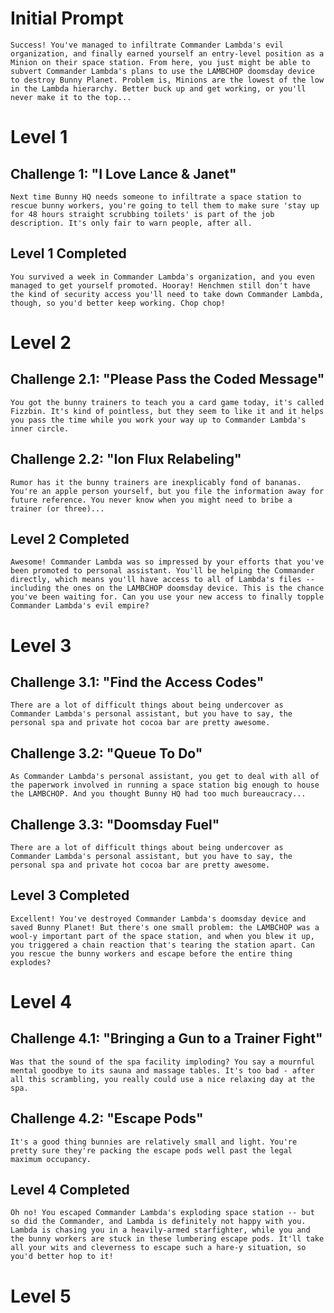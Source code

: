 # Initial Prompt

    Success! You've managed to infiltrate Commander Lambda's evil organization, and finally earned yourself an entry-level position as a Minion on their space station. From here, you just might be able to subvert Commander Lambda's plans to use the LAMBCHOP doomsday device to destroy Bunny Planet. Problem is, Minions are the lowest of the low in the Lambda hierarchy. Better buck up and get working, or you'll never make it to the top...

# Level 1

## Challenge 1: "I Love Lance & Janet"

    Next time Bunny HQ needs someone to infiltrate a space station to rescue bunny workers, you're going to tell them to make sure 'stay up for 48 hours straight scrubbing toilets' is part of the job description. It's only fair to warn people, after all.

## Level 1 Completed
    You survived a week in Commander Lambda's organization, and you even managed to get yourself promoted. Hooray! Henchmen still don't have the kind of security access you'll need to take down Commander Lambda, though, so you'd better keep working. Chop chop!

# Level 2

## Challenge 2.1: "Please Pass the Coded Message"

    You got the bunny trainers to teach you a card game today, it's called Fizzbin. It's kind of pointless, but they seem to like it and it helps you pass the time while you work your way up to Commander Lambda's inner circle.

## Challenge 2.2: "Ion Flux Relabeling"
    
    Rumor has it the bunny trainers are inexplicably fond of bananas. You're an apple person yourself, but you file the information away for future reference. You never know when you might need to bribe a trainer (or three)...

## Level 2 Completed

    Awesome! Commander Lambda was so impressed by your efforts that you've been promoted to personal assistant. You'll be helping the Commander directly, which means you'll have access to all of Lambda's files -- including the ones on the LAMBCHOP doomsday device. This is the chance you've been waiting for. Can you use your new access to finally topple Commander Lambda's evil empire?

# Level 3

## Challenge 3.1: "Find the Access Codes"

    There are a lot of difficult things about being undercover as Commander Lambda's personal assistant, but you have to say, the personal spa and private hot cocoa bar are pretty awesome.

## Challenge 3.2: "Queue To Do"

    As Commander Lambda's personal assistant, you get to deal with all of the paperwork involved in running a space station big enough to house the LAMBCHOP. And you thought Bunny HQ had too much bureaucracy...

## Challenge 3.3: "Doomsday Fuel"

    There are a lot of difficult things about being undercover as Commander Lambda's personal assistant, but you have to say, the personal spa and private hot cocoa bar are pretty awesome.

## Level 3 Completed

    Excellent! You've destroyed Commander Lambda's doomsday device and saved Bunny Planet! But there's one small problem: the LAMBCHOP was a wool-y important part of the space station, and when you blew it up, you triggered a chain reaction that's tearing the station apart. Can you rescue the bunny workers and escape before the entire thing explodes?

# Level 4

## Challenge 4.1: "Bringing a Gun to a Trainer Fight"

    Was that the sound of the spa facility imploding? You say a mournful mental goodbye to its sauna and massage tables. It's too bad - after all this scrambling, you really could use a nice relaxing day at the spa.

## Challenge 4.2: "Escape Pods"

    It's a good thing bunnies are relatively small and light. You're pretty sure they're packing the escape pods well past the legal maximum occupancy.

## Level 4 Completed

    Oh no! You escaped Commander Lambda's exploding space station -- but so did the Commander, and Lambda is definitely not happy with you. Lambda is chasing you in a heavily-armed starfighter, while you and the bunny workers are stuck in these lumbering escape pods. It'll take all your wits and cleverness to escape such a hare-y situation, so you'd better hop to it!

# Level 5

